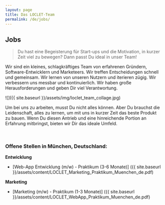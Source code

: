 ```yaml
---
layout: page
title: Das LOCLET-Team
permalink: /de/jobs/
---
```


## Jobs

> Du hast eine Begeisterung für Start-ups und die Motivation, in kurzer Zeit viel zu bewegen? Dann passt Du ideal in 
unser Team!

Wir sind ein kleines, schlagkräftiges Team von erfahrenen Gründern, Software-Entwicklern und Marketeers. Wir treffen 
Entscheidungen schnell und gemeinsam. Wir lernen von unseren Nutzern und iterieren zügig. Wir verbessern uns messbar 
und kontinuierlich. Wir haben große Herausforderungen und geben Dir viel Verantwortung.

  
![]({{ site.baseurl }}/assets/img/loclet_team_collage.jpg)

Um bei uns zu arbeiten, musst Du nicht alles können. Aber Du brauchst die Leidenschaft, alles zu lernen, um mit uns 
in kurzer Zeit das beste Produkt zu bauen. Wenn Du diesen Antrieb und eine hinreichende Portion an 
Erfahrung mitbringst, bieten wir Dir das ideale Umfeld.

<br />

### Offene Stellen in München, Deutschland:
**Entwicklung**

* [Web-App Entwicklung (m/w) - Praktikum (3-6 Monate)]
({{ site.baseurl }}/assets/content/LOCLET_Marketing_Praktikum_Muenchen_de.pdf)

**Marketing**

* [Marketing (m/w) - Praktikum (1-3 Monate)]
({{ site.baseurl }}/assets/content/LOCLET_WebApp_Praktikum_Muenchen_de.pdf)
